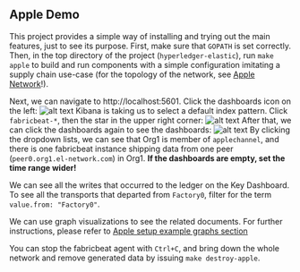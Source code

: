 ## Apple Demo

This project provides a simple way of installing and trying out the main features, just to see its purpose. First, make sure that `GOPATH` is set correctly. Then, in the top directory of the project (`hyperledger-elastic`), run `make apple` to build and run components with a simple configuration imitating a supply chain use-case (for the topology of the network, see [Apple Network](https://github.com/balazsprehoda/hyperledger-elastic/tree/master#apple-network)!).

Next, we can navigate to http://localhost:5601.
Click the dashboards icon on the left:
![alt text](https://github.com/balazsprehoda/hyperledger-elastic/blob/master/docs/images/Starting_page.png "Kibana starting page")
Kibana is taking us to select a default index pattern. Click `fabricbeat-*`, then the star in the upper right corner:
![alt text](https://github.com/balazsprehoda/hyperledger-elastic/blob/master/docs/images/Index_pattern_selection_basic.png "Setting default index pattern")
After that, we can click the dashboards again to see the dashboards:
![alt text](https://github.com/balazsprehoda/hyperledger-elastic/blob/master/docs/images/Dashboards_basic.png "Dashboards")
By clicking the dropdown lists, we can see that Org1 is member of `applechannel`, and there is one fabricbeat instance shipping data from one peer (`peer0.org1.el-network.com`) in Org1.
**If the dashboards are empty, set the time range wider!**

We can see all the writes that occurred to the ledger on the Key Dashboard. To see all the transports that departed from `Factory0`, filter for the term `value.from: "Factory0"`.

We can use graph visualizations to see the related documents. For further instructions, please refer to [Apple setup example graphs section](https://github.com/balazsprehoda/hyperledger-elastic/blob/master/docs/Apple_setup_example.md#graphs)

You can stop the fabricbeat agent with `Ctrl+C`, and bring down the whole network and remove generated data by issuing `make destroy-apple`.